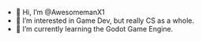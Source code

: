 - 👋 Hi, I’m @AwesomemanX1
- 👀 I’m interested in Game Dev, but really CS as a whole.
- 🌱 I’m currently learning the Godot Game Engine.

<!---
AwesomemanX1/AwesomemanX1 is a ✨ special ✨ repository because its `README.md` (this file) appears on your GitHub profile.
You can click the Preview link to take a look at your changes.
--->
